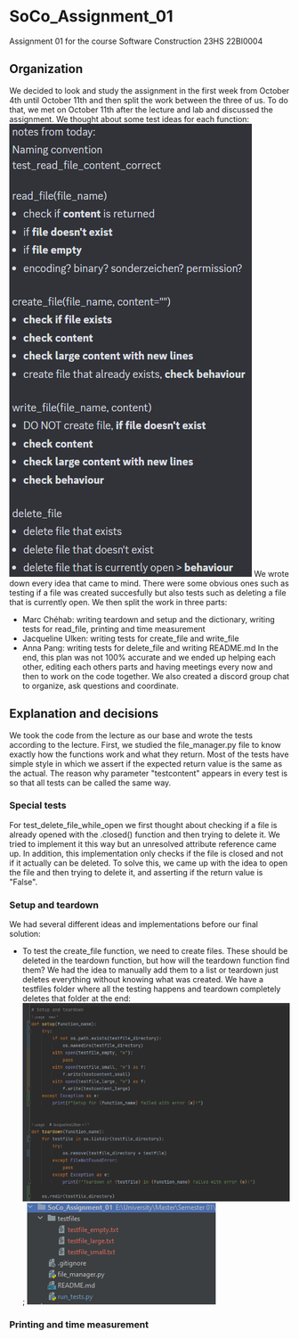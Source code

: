# SoCo_Assignment_01
Assignment 01 for the course Software Construction 23HS 22BI0004


## Organization
We decided to look and study the assignment in the first week from October 4th until October 11th and then split the
work between the three of us. To do that, we met on October 11th after the lecture and lab and discussed the assignment.
We thought about some test ideas for each function: ![img.png](img.png)
We wrote down every idea that came to mind. There were some obvious ones such as testing if a file was created
succesfully but also tests such as deleting a file that is currently open. We then split the work in three parts:
   - Marc Chéhab: writing teardown and setup and the dictionary, writing tests for read_file, printing and time measurement
   - Jacqueline Ulken: writing tests for create_file and write_file
   - Anna Pang: writing tests for delete_file and writing README.md
In the end, this plan was not 100% accurate and we ended up helping each other, editing each others parts and having
meetings every now and then to work on the code together. We also created a discord group chat to organize, ask
questions and coordinate.


## Explanation and decisions
We took the code from the lecture as our base and wrote the tests according to the lecture. First, we studied the
file_manager.py file to know exactly how the functions work and what they return. Most of the tests have simple style in
which we assert if the expected return value is the same as the actual. The reason why parameter "testcontent" appears
in every test is so that all tests can be called the same way.

### Special tests
For test_delete_file_while_open we first thought about checking if a file is already opened with the .closed() function
and then trying to delete it. We tried to implement it this way but an unresolved attribute reference came up. In
addition, this implementation only checks if the file is closed and not if it actually can be deleted. To solve this, we
came up with the idea to open the file and then trying to delete it, and asserting if the return value is "False".

<!--- insert special cases from Jackie and Marc -->

### Setup and teardown
We had several different ideas and implementations before our final solution:
   - To test the create_file function, we need to create files. These should be deleted in the teardown function, but
     how will the teardown function find them? We had the idea to manually add them to a list or teardown just deletes
     everything without knowing what was created. We have a testfiles folder where all the testing happens and teardown
     completely deletes that folder at the end: ![img_1.png](img_1.png); ![img_2.png](img_2.png)
<!--- add the other teardowns and setups -->

### Printing and time measurement
<!--- Marc's part -->